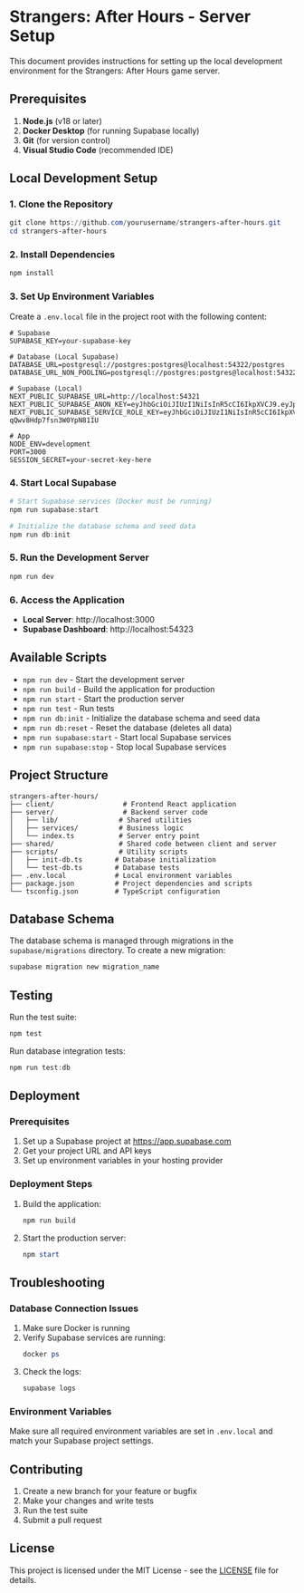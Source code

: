 # Strangers: After Hours - Server Setup

This document provides instructions for setting up the local development environment for the Strangers: After Hours game server.

## Prerequisites

1. **Node.js** (v18 or later)
2. **Docker Desktop** (for running Supabase locally)
3. **Git** (for version control)
4. **Visual Studio Code** (recommended IDE)

## Local Development Setup

### 1. Clone the Repository

```powershell
git clone https://github.com/yourusername/strangers-after-hours.git
cd strangers-after-hours
```

### 2. Install Dependencies

```powershell
npm install
```

### 3. Set Up Environment Variables

Create a `.env.local` file in the project root with the following content:

```env
# Supabase
SUPABASE_KEY=your-supabase-key

# Database (Local Supabase)
DATABASE_URL=postgresql://postgres:postgres@localhost:54322/postgres
DATABASE_URL_NON_POOLING=postgresql://postgres:postgres@localhost:54322/postgres

# Supabase (Local)
NEXT_PUBLIC_SUPABASE_URL=http://localhost:54321
NEXT_PUBLIC_SUPABASE_ANON_KEY=eyJhbGciOiJIUzI1NiIsInR5cCI6IkpXVCJ9.eyJpc3MiOiJzdXBhYmFzZS1kZW1vIiwicm9sZSI6ImFub24iLCJleHAiOjE5ODM4MTI5OTZ9.CRXP1A7WOeoJeXxjNmi43kdQwgnWNReilDMblYTn_I0
NEXT_PUBLIC_SUPABASE_SERVICE_ROLE_KEY=eyJhbGciOiJIUzI1NiIsInR5cCI6IkpXVCJ9.eyJpc3MiOiJzdXBhYmFzZS1kZW1vIiwicm9sZSI6InNlcnZpY2Vfcm9sZSIsImV4cCI6MTk4MzgxMjk5Nn0.EGIM96RAZx35lJzdJsyH-qQwv8Hdp7fsn3W0YpN81IU

# App
NODE_ENV=development
PORT=3000
SESSION_SECRET=your-secret-key-here
```

### 4. Start Local Supabase

```powershell
# Start Supabase services (Docker must be running)
npm run supabase:start

# Initialize the database schema and seed data
npm run db:init
```

### 5. Run the Development Server

```powershell
npm run dev
```

### 6. Access the Application

- **Local Server**: http://localhost:3000
- **Supabase Dashboard**: http://localhost:54323

## Available Scripts

- `npm run dev` - Start the development server
- `npm run build` - Build the application for production
- `npm run start` - Start the production server
- `npm run test` - Run tests
- `npm run db:init` - Initialize the database schema and seed data
- `npm run db:reset` - Reset the database (deletes all data)
- `npm run supabase:start` - Start local Supabase services
- `npm run supabase:stop` - Stop local Supabase services

## Project Structure

```
strangers-after-hours/
├── client/                 # Frontend React application
├── server/                 # Backend server code
│   ├── lib/               # Shared utilities
│   ├── services/          # Business logic
│   └── index.ts           # Server entry point
├── shared/                # Shared code between client and server
├── scripts/               # Utility scripts
│   ├── init-db.ts        # Database initialization
│   └── test-db.ts        # Database tests
├── .env.local            # Local environment variables
├── package.json          # Project dependencies and scripts
└── tsconfig.json         # TypeScript configuration
```

## Database Schema

The database schema is managed through migrations in the `supabase/migrations` directory. To create a new migration:

```powershell
supabase migration new migration_name
```

## Testing

Run the test suite:

```powershell
npm test
```

Run database integration tests:

```powershell
npm run test:db
```

## Deployment

### Prerequisites

1. Set up a Supabase project at https://app.supabase.com
2. Get your project URL and API keys
3. Set up environment variables in your hosting provider

### Deployment Steps

1. Build the application:
   ```powershell
   npm run build
   ```

2. Start the production server:
   ```powershell
   npm start
   ```

## Troubleshooting

### Database Connection Issues

1. Make sure Docker is running
2. Verify Supabase services are running:
   ```powershell
   docker ps
   ```
3. Check the logs:
   ```powershell
   supabase logs
   ```

### Environment Variables

Make sure all required environment variables are set in `.env.local` and match your Supabase project settings.

## Contributing

1. Create a new branch for your feature or bugfix
2. Make your changes and write tests
3. Run the test suite
4. Submit a pull request

## License

This project is licensed under the MIT License - see the [LICENSE](LICENSE) file for details.
